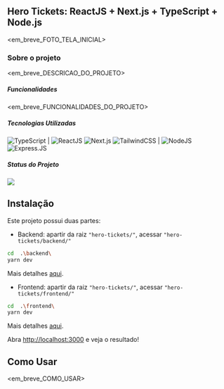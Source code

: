 ## Hero Tickets: ReactJS + Next.js + TypeScript + Node.js  
<!--
<div align="center">
  <img  width="60%" 
    src="https://github.com/gustavoramosdesousa/react-firebase-demo/blob/main/public/tela_inicial_demo.png" alt="Cyber" />
  <p>Esta aplicação possui apenas a tela inicial ✌</p>
</div>
-->
<em_breve_FOTO_TELA_INICIAL>


### Sobre o projeto
<em_breve_DESCRICAO_DO_PROJETO>
<!--
Trata-se de uma aplicação de demonstração que se propõe a integrar os serviços do Firebase (versão superior a 9) com ReactJS. O diferencial do projeto é que ele é totalmente tipado, fazendo forte uso do TypeScript. 
-->
##### Funcionalidades
<em_breve_FUNCIONALIDADES_DO_PROJETO>
<!--
- Salvar documentos no firebase (utilizando [addDoc](https://firebase.google.com/docs/reference/js/firestore_?hl=pt-br#adddoc));
- Recuperar documentos via chamada síncrona (utilizando [getDocs](https://firebase.google.com/docs/reference/js/firestore_?hl=pt-br#getdocs));
- Recuperar documento de forma automática (utilizando [onSnapShot](https://firebase.google.com/docs/reference/js/firestore_?hl=pt-br#onsnapshot)).
-->
##### Tecnologias Utilizadas
 ![TypeScript](https://img.shields.io/badge/-TypeScript-blue?style=flat&logo=typescript&logoColor=white) | ![ReactJS](https://img.shields.io/badge/-ReactJs-0A1A2F?style=flat&logo=react) ![Next.js](https://img.shields.io/badge/-Next.js-0A1A2F?style=flat&logo=next.js) ![TailwindCSS](https://img.shields.io/badge/-TailwindCSS-06B6D4?style=flat&logo=tailwindcss&logoColor=black) | ![NodeJS](https://img.shields.io/badge/-Node.Js-green?style=flat&logo=node) ![Express.JS](https://img.shields.io/badge/-Express.Js-0A1A2F?style=flat&logo=express)

##### Status do Projeto
![](https://img.shields.io/badge/STATUS-EM_ANDAMENTO-orange)

## Instalação

Este projeto possui duas partes:
- Backend: apartir da raiz `"hero-tickets/"`, acessar `"hero-tickets/backend/"`
```bash
cd  .\backend\
yarn dev
```
Mais detalhes [aqui](https://github.com/gustavoramosdesousa/hero-tickets/tree/main/backend).

- Frontend: apartir da raiz `"hero-tickets/"`, acessar `"hero-tickets/frontend/"`
```bash
cd  .\frontend\
yarn dev
```
Mais detalhes [aqui](https://github.com/gustavoramosdesousa/hero-tickets/tree/main/frontend).

Abra [http://localhost:3000](http://localhost:3000) e veja o resultado!
<!--
Você deve, contudo, atualizar o arquivo `"react-firebase-demo/src/app/services/firebase.ts"` para colocar suas credenciais de acesso ao firebase:
```typescript



```

E remover o import, também do arquivo firebase.ts:

`import {API_KEY, AUTH_DOMAIN, DATABASE_URL, PROJECT_ID, STORAGE_BUCKET, MESSAGING_SENDER_ID, APP_ID} from '../../app/private';`
-->
## Como Usar
<em_breve_COMO_USAR>
